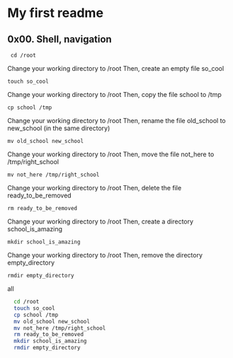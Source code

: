 # My first readme

## 0x00. Shell, navigation

` cd /root`

Change your working directory to /root
Then, create an empty file so_cool

`touch so_cool`

Change your working directory to /root
Then, copy the file school to /tmp

`cp school /tmp`

Change your working directory to /root
Then, rename the file old_school to new_school (in the same directory)

`mv old_school new_school`

Change your working directory to /root
Then, move the file not_here to /tmp/right_school

`mv not_here /tmp/right_school`

Change your working directory to /root
Then, delete the file ready_to_be_removed

`rm ready_to_be_removed`

Change your working directory to /root
Then, create a directory school_is_amazing

`mkdir school_is_amazing`

Change your working directory to /root
Then, remove the directory empty_directory

`rmdir empty_directory`

all

``` bash
  cd /root
  touch so_cool
  cp school /tmp
  mv old_school new_school
  mv not_here /tmp/right_school
  rm ready_to_be_removed
  mkdir school_is_amazing
  rmdir empty_directory
```
